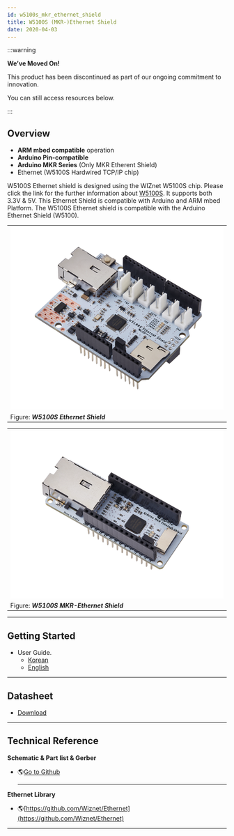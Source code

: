 ```yaml
---
id: w5100s_mkr_ethernet_shield
title: W5100S (MKR-)Ethernet Shield
date: 2020-04-03
---
```


:::warning

**We’ve Moved On!**

This product has been discontinued as part of our ongoing commitment to innovation.

You can still access resources below.

:::

## Overview

  - **ARM mbed compatible** operation
  - **Arduino Pin-compatible**
  - **Arduino MKR Series** (Only MKR Etherent Shield)
  - Ethernet (W5100S Hardwired TCP/IP chip)

W5100S Ethernet shield is designed using the WIZnet W5100S chip. Please
click the link for the further information about
[W5100S](./../../Chip/Ethernet/W5100S/Overview.md). It supports both 3.3V & 5V. This
Ethernet Shield is compatible with Arduino and ARM mbed Platform. The
W5100S Ethernet shield is compatible with the Arduino Ethernet Shield
(W5100).

|                                                                                          |
| ---------------------------------------------------------------------------------------- |
| ![W5100S Ethernet Shield](/img/osh/w5100s_ethernet_shield/start/w5100s_ethernet_shield1.png) |
| Figure: ***W5100S Ethernet Shield***                                                     |

|                                                                                                  |
| ------------------------------------------------------------------------------------------------ |
| ![W5100S MKR-Ethernet Shield](/img/osh/w5100s_ethernet_shield/start/w5100s_mkr-ethernet_shield1.png) |
| Figure: ***W5100S MKR-Ethernet Shield***                                                         |

-----

## Getting Started

  - User Guide.
       - <a href="/img/osh/w5100s_ethernet_shield/start/w5100s_ethernet_shield_ug_v002k.pdf" target="_blank">Korean</a>
       - <a href="/img/osh/w5100s_ethernet_shield/start/w5100s_ethernet_shield_ug_v002e.pdf" target="_blank">English</a>

-----

## Datasheet

  - <a href="/img/osh/w5100s_ethernet_shield/start/w5100s_ethernet_shield_ds_v100e.pdf" target="_blank">Download</a>

-----

## Technical Reference

 **Schematic & Part list & Gerber**

  - 🌎[Go to Github](https://github.com/Wiznet/Hardware-Files-of-WIZnet/tree/master/08_OSHW)
    
    -----

**Ethernet Library**

  - 🌎[https://github.com/Wiznet/Ethernet](https://github.com/Wiznet/Ethernet)
-----